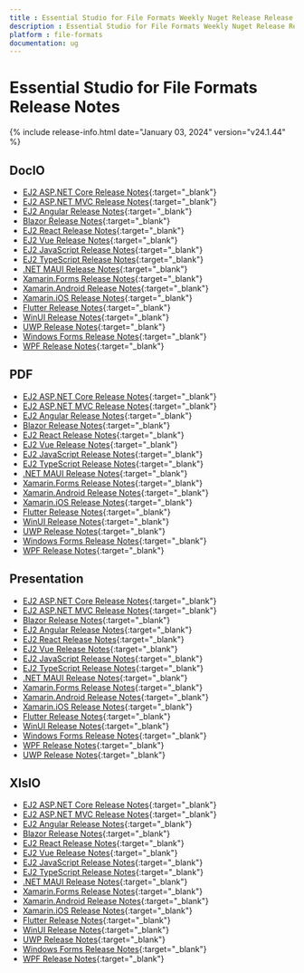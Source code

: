 ```yaml
---
title : Essential Studio for File Formats Weekly Nuget Release Release Notes  
description : Essential Studio for File Formats Weekly Nuget Release Release Notes  
platform : file-formats
documentation: ug
---
```


# Essential Studio for File Formats  Release Notes  

{% include release-info.html date="January 03, 2024" version="v24.1.44" %} 


## DocIO

* [EJ2 ASP.NET Core Release Notes](https://ej2.syncfusion.com/aspnetcore/documentation/release-notes/24.1.44#docio){:target="_blank"}
* [EJ2 ASP.NET MVC Release Notes](https://ej2.syncfusion.com/aspnetmvc/documentation/release-notes/24.1.44#docio){:target="_blank"}
* [EJ2 Angular Release Notes](https://ej2.syncfusion.com/angular/documentation/release-notes/24.1.44#docio){:target="_blank"}
* [Blazor Release Notes](https://blazor.syncfusion.com/documentation/release-notes/24.1.44#docio){:target="_blank"}
* [EJ2 React Release Notes](https://ej2.syncfusion.com/react/documentation/release-notes/24.1.44#docio){:target="_blank"}
* [EJ2 Vue  Release Notes](https://ej2.syncfusion.com/vue/documentation/release-notes/24.1.44#docio){:target="_blank"}
* [EJ2 JavaScript Release Notes](https://ej2.syncfusion.com/javascript/documentation/release-notes/24.1.44#docio){:target="_blank"}
* [EJ2 TypeScript Release Notes](https://ej2.syncfusion.com/documentation/release-notes/24.1.44#docio){:target="_blank"}
* [.NET MAUI Release Notes](/maui/release-notes/v24.1.44#docio){:target="_blank"}
* [Xamarin.Forms Release Notes](/xamarin/release-notes/v24.1.44#docio){:target="_blank"}
* [Xamarin.Android Release Notes](/xamarin-android/release-notes/v24.1.44#docio){:target="_blank"}
* [Xamarin.iOS Release Notes](/xamarin-ios/release-notes/v24.1.44#docio){:target="_blank"}
* [Flutter Release Notes](/flutter/release-notes/v24.1.44#docio){:target="_blank"}
* [WinUI Release Notes](/winui/release-notes/v24.1.44#docio){:target="_blank"}
* [UWP Release Notes](/uwp/release-notes/v24.1.44#docio){:target="_blank"}
* [Windows Forms Release Notes](/windowsforms/release-notes/v24.1.44#docio){:target="_blank"}
* [WPF Release Notes](/wpf/release-notes/v24.1.44#docio){:target="_blank"}



## PDF

* [EJ2 ASP.NET Core Release Notes](https://ej2.syncfusion.com/aspnetcore/documentation/release-notes/24.1.44#pdf){:target="_blank"}
* [EJ2 ASP.NET MVC Release Notes](https://ej2.syncfusion.com/aspnetmvc/documentation/release-notes/24.1.44#pdf){:target="_blank"}
* [EJ2 Angular Release Notes](https://ej2.syncfusion.com/angular/documentation/release-notes/24.1.44#pdf){:target="_blank"}
* [Blazor Release Notes](https://blazor.syncfusion.com/documentation/release-notes/24.1.44#pdf){:target="_blank"}
* [EJ2 React Release Notes](https://ej2.syncfusion.com/react/documentation/release-notes/24.1.44#pdf){:target="_blank"}
* [EJ2 Vue  Release Notes](https://ej2.syncfusion.com/vue/documentation/release-notes/24.1.44#pdf){:target="_blank"}
* [EJ2 JavaScript Release Notes](https://ej2.syncfusion.com/javascript/documentation/release-notes/24.1.44#pdf){:target="_blank"}
* [EJ2 TypeScript Release Notes](https://ej2.syncfusion.com/documentation/release-notes/24.1.44#pdf){:target="_blank"}
* [.NET MAUI Release Notes](/maui/release-notes/v24.1.44#pdf){:target="_blank"}
* [Xamarin.Forms Release Notes](/xamarin/release-notes/v24.1.44#pdf){:target="_blank"}
* [Xamarin.Android Release Notes](/xamarin-android/release-notes/v24.1.44#pdf){:target="_blank"}
* [Xamarin.iOS Release Notes](/xamarin-ios/release-notes/v24.1.44#pdf){:target="_blank"}
* [Flutter Release Notes](/flutter/release-notes/v24.1.44#pdf){:target="_blank"}
* [WinUI Release Notes](/winui/release-notes/v24.1.44#pdf){:target="_blank"}
* [UWP Release Notes](/uwp/release-notes/v24.1.44#pdf){:target="_blank"}
* [Windows Forms Release Notes](/windowsforms/release-notes/v24.1.44#pdf){:target="_blank"}
* [WPF Release Notes](/wpf/release-notes/v24.1.44#pdf){:target="_blank"}


## Presentation

* [EJ2 ASP.NET Core Release Notes](https://ej2.syncfusion.com/aspnetcore/documentation/release-notes/24.1.44#presentation){:target="_blank"}
* [EJ2 ASP.NET MVC Release Notes](https://ej2.syncfusion.com/aspnetmvc/documentation/release-notes/24.1.44#presentation){:target="_blank"}
* [Blazor Release Notes](https://blazor.syncfusion.com/documentation/release-notes/24.1.44#presentation){:target="_blank"}
* [EJ2 Angular Release Notes](https://ej2.syncfusion.com/angular/documentation/release-notes/24.1.44#presentation){:target="_blank"}
* [EJ2 React Release Notes](https://ej2.syncfusion.com/react/documentation/release-notes/24.1.44#presentation){:target="_blank"}
* [EJ2 Vue  Release Notes](https://ej2.syncfusion.com/vue/documentation/release-notes/24.1.44#presentation){:target="_blank"}
* [EJ2 JavaScript Release Notes](https://ej2.syncfusion.com/javascript/documentation/release-notes/24.1.44#presentation){:target="_blank"}
* [EJ2 TypeScript Release Notes](https://ej2.syncfusion.com/documentation/release-notes/24.1.44#presentation){:target="_blank"}
* [.NET MAUI Release Notes](/maui/release-notes/v24.1.44#presentation){:target="_blank"}
* [Xamarin.Forms Release Notes](/xamarin/release-notes/v24.1.44#presentation){:target="_blank"}
* [Xamarin.Android Release Notes](/xamarin-android/release-notes/v24.1.44#presentation){:target="_blank"}
* [Xamarin.iOS Release Notes](/xamarin-ios/release-notes/v24.1.44#presentation){:target="_blank"}
* [Flutter Release Notes](/flutter/release-notes/v24.1.44#presentation){:target="_blank"}
* [WinUI Release Notes](/winui/release-notes/v24.1.44#presentation){:target="_blank"}
* [Windows Forms Release Notes](/windowsforms/release-notes/v24.1.44#presentation){:target="_blank"}
* [WPF Release Notes](/wpf/release-notes/v24.1.44#presentation){:target="_blank"}
* [UWP Release Notes](/uwp/release-notes/v24.1.44#presentation){:target="_blank"}



## XlsIO

* [EJ2 ASP.NET Core Release Notes](https://ej2.syncfusion.com/aspnetcore/documentation/release-notes/24.1.44#xlsio){:target="_blank"}
* [EJ2 ASP.NET MVC Release Notes](https://ej2.syncfusion.com/aspnetmvc/documentation/release-notes/24.1.44#xlsio){:target="_blank"}
* [EJ2 Angular Release Notes](https://ej2.syncfusion.com/angular/documentation/release-notes/24.1.44#xlsio){:target="_blank"}
* [Blazor Release Notes](https://blazor.syncfusion.com/documentation/release-notes/24.1.44#xlsio){:target="_blank"}
* [EJ2 React Release Notes](https://ej2.syncfusion.com/react/documentation/release-notes/24.1.44#xlsio){:target="_blank"}
* [EJ2 Vue  Release Notes](https://ej2.syncfusion.com/vue/documentation/release-notes/24.1.44#xlsio){:target="_blank"}
* [EJ2 JavaScript Release Notes](https://ej2.syncfusion.com/javascript/documentation/release-notes/24.1.44#xlsio){:target="_blank"}
* [EJ2 TypeScript Release Notes](https://ej2.syncfusion.com/documentation/release-notes/24.1.44#xlsio){:target="_blank"}
* [.NET MAUI Release Notes](/maui/release-notes/v24.1.44#xlsio){:target="_blank"}
* [Xamarin.Forms Release Notes](/xamarin/release-notes/v24.1.44#xlsio){:target="_blank"}
* [Xamarin.Android Release Notes](/xamarin-android/release-notes/v24.1.44#xlsio){:target="_blank"}
* [Xamarin.iOS Release Notes](/xamarin-ios/release-notes/v24.1.44#xlsio){:target="_blank"}
* [Flutter Release Notes](/flutter/release-notes/v24.1.44#xlsio){:target="_blank"}
* [WinUI Release Notes](/winui/release-notes/v24.1.44#xlsio){:target="_blank"}
* [UWP Release Notes](/uwp/release-notes/v24.1.44#xlsio){:target="_blank"}
* [Windows Forms Release Notes](/windowsforms/release-notes/v24.1.44#xlsio){:target="_blank"}
* [WPF Release Notes](/wpf/release-notes/v24.1.44#xlsio){:target="_blank"}


